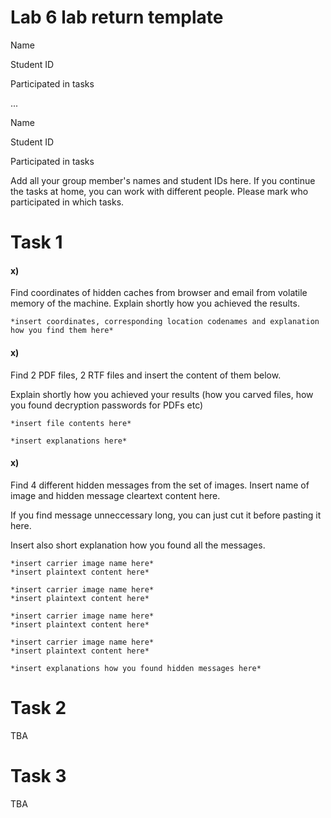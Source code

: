 # Lab 6 lab return template 

Name ``` ```

Student ID ``` ```

Participated in tasks ``` ```

...

Name ``` ```

Student ID ``` ```

Participated in tasks ``` ```

Add all your group member's names and student IDs here. If you continue the tasks at home, you can work with different people. Please mark who participated in which tasks.

# Task 1

#### x)

Find coordinates of hidden caches from browser and email from volatile memory of the machine. Explain shortly how you achieved the results.

```
*insert coordinates, corresponding location codenames and explanation how you find them here*
```

#### x)

Find 2 PDF files, 2 RTF files and insert the content of them below.

Explain shortly how you achieved your results (how you carved files, how you found decryption passwords for PDFs etc)

```
*insert file contents here*
```

```
*insert explanations here*
```

#### x)

Find 4 different hidden messages from the set of images. Insert name of image and hidden message cleartext content here.

If you find message unneccessary long, you can just cut it before pasting it here.

Insert also short explanation how you found all the messages.

```
*insert carrier image name here*
*insert plaintext content here*
```

```
*insert carrier image name here*
*insert plaintext content here*
```

```
*insert carrier image name here*
*insert plaintext content here*
```

```
*insert carrier image name here*
*insert plaintext content here*
```

```
*insert explanations how you found hidden messages here*
```


# Task 2

TBA

# Task 3

TBA